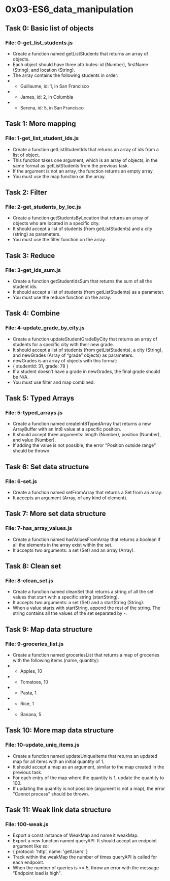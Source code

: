 # 0x03-ES6_data_manipulation

## Task 0: Basic list of objects

### File: 0-get_list_students.js

* Create a function named getListStudents that returns an array of objects.
* Each object should have three attributes: id (Number), firstName (String), and location (String).
* The array contains the following students in order:
* - Guillaume, id: 1, in San Francisco
* - James, id: 2, in Columbia
* - Serena, id: 5, in San Francisco

## Task 1: More mapping

### File: 1-get_list_student_ids.js

* Create a function getListStudentIds that returns an array of ids from a list of object.
* This function takes one argument, which is an array of objects, in the same format as getListStudents from the previous task.
* If the argument is not an array, the function returns an empty array.
* You must use the map function on the array.

## Task 2: Filter

### File: 2-get_students_by_loc.js

* Create a function getStudentsByLocation that returns an array of objects who are located in a specific city.
* It should accept a list of students (from getListStudents) and a city (string) as parameters.
* You must use the filter function on the array.

## Task 3: Reduce

### File: 3-get_ids_sum.js

* Create a function getStudentIdsSum that returns the sum of all the student ids.
* It should accept a list of students (from getListStudents) as a parameter.
* You must use the reduce function on the array.

## Task 4: Combine

### File: 4-update_grade_by_city.js

* Create a function updateStudentGradeByCity that returns an array of students for a specific city with their new grade.
* It should accept a list of students (from getListStudents), a city (String), and newGrades (Array of “grade” objects) as parameters.
* newGrades is an array of objects with this format:
* { studentId: 31, grade: 78 }
* If a student doesn’t have a grade in newGrades, the final grade should be N/A.
* You must use filter and map combined.

## Task 5: Typed Arrays

### File: 5-typed_arrays.js

* Create a function named createInt8TypedArray that returns a new ArrayBuffer with an Int8 value at a specific position.
* It should accept three arguments: length (Number), position (Number), and value (Number).
* If adding the value is not possible, the error "Position outside range" should be thrown.

## Task 6: Set data structure

### File: 6-set.js

* Create a function named setFromArray that returns a Set from an array.
* It accepts an argument (Array, of any kind of element).

## Task 7: More set data structure

### File: 7-has_array_values.js

* Create a function named hasValuesFromArray that returns a boolean if all the elements in the array exist within the set.
* It accepts two arguments: a set (Set) and an array (Array).

## Task 8: Clean set

### File: 8-clean_set.js

* Create a function named cleanSet that returns a string of all the set values that start with a specific string (startString).
* It accepts two arguments: a set (Set) and a startString (String).
* When a value starts with startString, append the rest of the string. The string contains all the values of the set separated by -.

## Task 9: Map data structure

### File: 9-groceries_list.js

* Create a function named groceriesList that returns a map of groceries with the following items (name, quantity):
* - Apples, 10
* - Tomatoes, 10
* - Pasta, 1
* - Rice, 1
* - Banana, 5

## Task 10: More map data structure

### File: 10-update_uniq_items.js

* Create a function named updateUniqueItems that returns an updated map for all items with an initial quantity of 1.
* It should accept a map as an argument, similar to the map created in the previous task.
* For each entry of the map where the quantity is 1, update the quantity to 100.
* If updating the quantity is not possible (argument is not a map), the error "Cannot process" should be thrown.

## Task 11: Weak link data structure

### File: 100-weak.js

* Export a const instance of WeakMap and name it weakMap.
* Export a new function named queryAPI. It should accept an endpoint argument like so:
* { protocol: 'http', name: 'getUsers' }
* Track within the weakMap the number of times queryAPI is called for each endpoint.
* When the number of queries is >= 5, throw an error with the message "Endpoint load is high".
